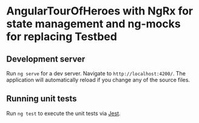 # AngularTourOfHeroes with NgRx for state management and ng-mocks for replacing Testbed

## Development server

Run `ng serve` for a dev server. Navigate to `http://localhost:4200/`. The application will automatically reload if you change any of the source files.

## Running unit tests

Run `ng test` to execute the unit tests via [Jest](https://jestjs.io/).
